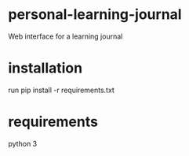# personal-learning-journal
Web interface for a learning journal

# installation
run pip install -r requirements.txt

# requirements
python 3


